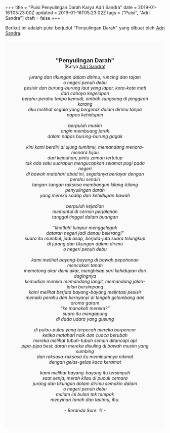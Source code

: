 +++
title = "Puisi Penyulingan Darah Karya Adri Sandra"
date = 2019-01-16T05:23:00Z
updated = 2019-01-16T05:23:02Z
tags = ["Puisi", "Adri Sandra"]
draft = false
+++

<div dir="ltr" style="text-align: left;" trbidi="on"><div style="text-align: justify;">Berikut ini adalah puisi berjudul "Penyulingan Darah" yang dibuat oleh <a href="https://id.wikipedia.org/wiki/Adri_Sandra" target="_blank">Adri Sandra</a>. </div><br /><div style="background: #FAFAFA; font-size: 14px; height: auto; margin: 0 auto; padding: 50px; text-align: center; width: auto;"><span style="font-size: 18px;"><b>"Penyulingan Darah"</b></span><br />(Karya <a href="https://www.sekata.web.id/tags/adri-sandra" target="_blank">Adri Sandra</a>) <br /><br /><i>jurang dan tikungan dalam dirimu, runcing dan tajam<br />o negeri penuh debu<br />pesisir dan burung-burung laut yang lapar, kota-kota mati dari cahaya kegelapan<br />perahu-perahu tanpa kemudi, ombak sungsang di pinggiran karang<br />aku melihat segala yang bergerak dalam dirimu tanpa napas kehidupan<br /><br />berpuluh musim<br />angin membuang jarak<br />dalam napas burung-burung gagak<br /><br />kini kami berdiri di ujung tumitmu, memandang menara-menara hijau<br />dari kejauhan; pintu zaman tertutup<br />tak ada satu suarapun mengucapkan selamat pagi pada negeri<br />di bawah matahari abad ini, segalanya berlayar dengan perahu sendiri<br />tangan-tangan raksasa membangun kilang-kilang penyulingan darah<br />yang mereka sadap dari kehidupan bawah<br /><br />berpuluh kejadian<br />memantul di cermin perjalanan<br />tanggal tinggal dalam buangan<br /><br />“lihatlah! lumpur menggelegak<br />dataran negeri jadi danau belerang!”<br />suara itu mumbul; jadi asap, berjuta-juta suara telungkup<br />di jurang dan tikungan dalam dirimu<br />o negeri penuh debu<br /><br />kami melihat bayang-bayang di bawah pepohonan mencakari tanah<br />memotong akar demi akar, menghisap sari kehidupan dari dagingnya<br />kemudian mereka memandang langit, memandang jalan-jalan bersimpang<br />kami melihat berjuta bayang-bayang melintasi pesisir<br />menaiki perahu dan bernyanyi di tengah gelombang dan aroma garam<br />“ke manakah mereka?”<br />suara itu mengapung<br />di dada udara yang gusung<br /><br />di pulau-pulau yang terpecah mereka berpencar<br />ketika matahari naik dan cuaca berubah<br />mereka melihat tubuh-tubuh sendiri ditancapi api<br />pipa-pipa besi; darah mereka disuling di bawah musim yang sumbing<br />dan raksasa-raksasa itu meminumnya nikmat<br />dengan gelas-gelas kaca keramat<br /><br />kami melihat bayang-bayang itu tersimpuh<br />saat senja; merah kilau di pucuk cemara<br />jurang dan tikungan dalam dirimu semakin dalam<br />o negeri penuh debu<br />malam ini bulan tak tampak<br />menyinari tanah dan lautmu, ibu.<br /><br />- Beranda Sore: 11 -</i> </div></div>
